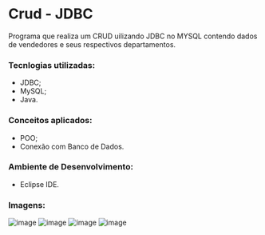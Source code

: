 # Crud - JDBC
Programa que realiza um CRUD uilizando JDBC no MYSQL contendo dados de vendedores e seus respectivos departamentos.

### Tecnlogias utilizadas:
- JDBC;
- MySQL;
- Java.

### Conceitos aplicados:
- POO;
- Conexão com Banco de Dados.

### Ambiente de Desenvolvimento:
- Eclipse IDE.

### Imagens:
![image](https://github.com/gabrielreisresende/dao-jdbc/assets/123999571/e8115235-75af-4598-8ab4-dd0d027734d6)
![image](https://github.com/gabrielreisresende/dao-jdbc/assets/123999571/a0aaa24a-caa8-4ba0-9f2e-3aba6d6affb2)
![image](https://github.com/gabrielreisresende/dao-jdbc/assets/123999571/7fb761bf-f892-4f4c-a56d-ac59448679cd)
![image](https://github.com/gabrielreisresende/dao-jdbc/assets/123999571/4ade4b1f-ca8f-4967-add6-f3d09fd30ce3)


